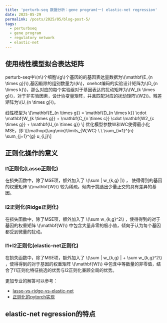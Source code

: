 ```yaml
---
title: 'perturb-seq 数据分析：gene program(一) elastic-net regression'
date: 2025-05-29
permalink: /posts/2025/05/blog-post-5/
tags:
  - perturbseq
  - gene program
  - regulatory network
  - elastic-net
---
```



## 使用线性模型拟合表达矩阵

perturb-seq中\\(n\\)个细胞\\(g\\)个基因的的基因表达量数据为\\(\mathbf{E_{n \times g}}\\),基因敲除的组别数量为\\(k\\)，onehot编码的实验设计矩阵为\\(D_{n \times k}\\)，那么对应的每个实验组对于基因表达的扰动矩阵为\\(W_{k \times g}\\)，对于非实验因素，设计协变量矩阵，并且匹配对应的扰动矩阵\\(W2\\)。残差矩阵为\\(U_{n \times g}\\)。

线性模型为 \\[\mathbf{E_{n \times g}} = \mathbf{D_{n \times k}} \cdot \mathbf{W_{k \times g}} + \mathbf{C_{n \times c}} \cdot \mathbf{W2_{c \times g}} + \mathbf{U_{n \times g}} \\]
优化模型参数W和WC使得最小化MSE，即 \\[\mathop{\arg\min}\limits_{W,WC} \ \ \sum_{i=1}^{n} \sum_{j=1}^{g} u_{i,j}\\]


## 正则化操作的意义
### l1正则化(Lasso正则化)
在损失函数中，除了MSE项，额外加入了 \\(\sum \| w_{k,g} \|\\) ， 使得得到的基因的权重矩阵 \\(\mathbf{W}\\) 较为稀疏，倾向于挑选出少量正交的具有差异的基因。
### l2正则化(Ridge正则化)
在损失函数中，除了MSE项，额外加入了 \\(\sum w_{k,g}^2\\) ，使得得到的对于基因的权重矩阵  \\(\mathbf{W}\\) 中包含大量非零的极小值，倾向于认为每个基因都受到微量的扰动。
### l1+l2正则化(elastic-net正则化)
在损失函数中，除了MSE项，额外加入了 \\(\sum \| w_{k,g} \| + \sum w_{k,g}^2\\) ，使得得到的对于基因的权重矩阵 \\(\mathbf{W}\\) 中包含中等数量的非零值，结合了l1正则化特征挑选的优势与l2正则化兼顾全局的优势。

更加专业的解答可以参考：
 * [lasso-vs-ridge-vs-elastic-net](https://www.geeksforgeeks.org/lasso-vs-ridge-vs-elastic-net-ml/)
 * [正则化的pytorch实现](https://zhuanlan.zhihu.com/p/696909582)
## elastic-net regression的特点



